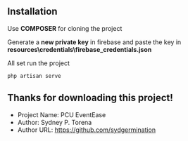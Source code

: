 


## Installation

Use **COMPOSER** for cloning the project

Generate a **new private key** in firebase and paste the key in **resources\credentials\firebase_credentials.json**

All set run the project

```bash
php artisan serve
```

## Thanks for downloading this project!

-   Project Name: PCU EventEase
-   Author: Sydney P. Torena
-   Author URL: https://github.com/sydgermination
